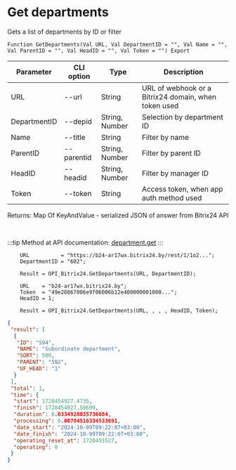 ﻿---
sidebar_position: 3
---

# Get departments
 Gets a list of departments by ID or filter



`Function GetDepartments(Val URL, Val DepartmentID = "", Val Name = "", Val ParentID = "", Val HeadID = "", Val Token = "") Export`

  | Parameter | CLI option | Type | Description |
  |-|-|-|-|
  | URL | --url | String | URL of webhook or a Bitrix24 domain, when token used |
  | DepartmentID | --depid | String, Number | Selection by department ID |
  | Name | --title | String | Filter by name |
  | ParentID | --parentid | String, Number | Filter by parent ID |
  | HeadID | --headid | String, Number | Filter by manager ID |
  | Token | --token | String | Access token, when app auth method used |

  
  Returns:  Map Of KeyAndValue - serialized JSON of answer from Bitrix24 API

<br/>

:::tip
Method at API documentation: [department.get](https://dev.1c-bitrix.ru/rest_help/departments/department_get.php)
:::
<br/>


```bsl title="Code example"
    URL          = "https://b24-ar17wx.bitrix24.by/rest/1/1o2...";
    DepartmentID = "602";

    Result = OPI_Bitrix24.GetDepartments(URL, DepartmentID);

    URL    = "b24-ar17wx.bitrix24.by";
    Token  = "49e20867006e9f06006b12e400000001000...";
    HeadID = 1;

    Result = OPI_Bitrix24.GetDepartments(URL, , , , HeadID, Token);
```
 



```json title="Result"
{
 "result": [
  {
   "ID": "594",
   "NAME": "Subordinate department",
   "SORT": 500,
   "PARENT": "592",
   "UF_HEAD": "1"
  }
 ],
 "total": 1,
 "time": {
  "start": 1728454927.4735,
  "finish": 1728454927.50699,
  "duration": 0.0334928035736084,
  "processing": 0.00784516334533691,
  "date_start": "2024-10-09T09:22:07+03:00",
  "date_finish": "2024-10-09T09:22:07+03:00",
  "operating_reset_at": 1728455527,
  "operating": 0
 }
}
```
